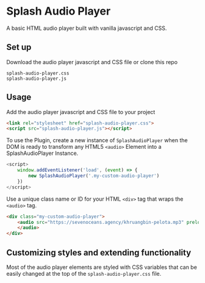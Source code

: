 # Splash Audio Player

A basic HTML audio player built with vanilla javascript and CSS.  

## Set up

Download the audio player javascript and CSS file or clone this repo
```
splash-audio-player.css
splash-audio-player.js
```

## Usage

Add the audio player javascript and CSS file to your project  
```html
<link rel="stylesheet" href="splash-audio-player.css"> 
<script src="splash-audio-player.js"></script>
```

To use the Plugin, create a new instance of `SplashAudioPlayer` when the DOM is ready to transform any HTML5 ```<audio>``` Element into a SplashAudioPlayer Instance.
```js
<script>
    window.addEventListener('load', (event) => {
        new SplashAudioPlayer('.my-custom-audio-player')
    })
</script>
```

Use a unique class name or ID for your HTML ```<div>``` tag that wraps the ```<audio>``` tag.  
```html
<div class="my-custom-audio-player">
    <audio src="https://sevenoceans.agency/khruangbin-pelota.mp3" preload="metadata">
    </audio>
</div>
```

## Customizing styles and extending functionality

Most of the audio player elements are styled with CSS variables that can be easily changed at the top of the `splash-audio-player.css` file.